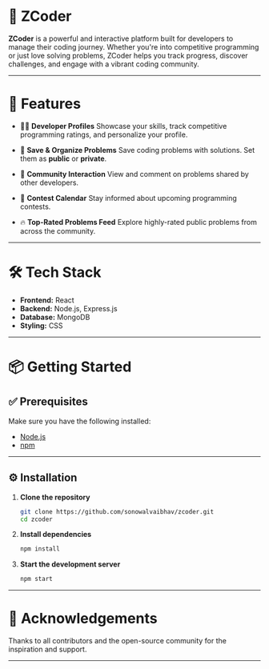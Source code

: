 # **🚀 ZCoder**

**ZCoder** is a powerful and interactive platform built for developers to manage their coding journey. Whether you're into competitive programming or just love solving problems, ZCoder helps you track progress, discover challenges, and engage with a vibrant coding community.

---

# **🌟 Features**

* 🧑‍💻 **Developer Profiles**
  Showcase your skills, track competitive programming ratings, and personalize your profile.

* 📝 **Save & Organize Problems**
  Save coding problems with solutions. Set them as **public** or **private**.

* 💬 **Community Interaction**
  View and comment on problems shared by other developers.

* 📅 **Contest Calendar**
  Stay informed about upcoming programming contests.

* 🔥 **Top-Rated Problems Feed**
  Explore highly-rated public problems from across the community.

---

# **🛠️ Tech Stack**

* **Frontend:** React
* **Backend:** Node.js, Express.js
* **Database:** MongoDB
* **Styling:** CSS

---

# **📦 Getting Started**

## **✅ Prerequisites**

Make sure you have the following installed:

* [Node.js](https://nodejs.org/)
* [npm](https://www.npmjs.com/)

---

## **⚙️ Installation**

1. **Clone the repository**

   ```bash
   git clone https://github.com/sonowalvaibhav/zcoder.git
   cd zcoder
   ```

2. **Install dependencies**

   ```bash
   npm install
   ```

3. **Start the development server**

   ```bash
   npm start
   ```

---

# **🙌 Acknowledgements**

Thanks to all contributors and the open-source community for the inspiration and support.

---

